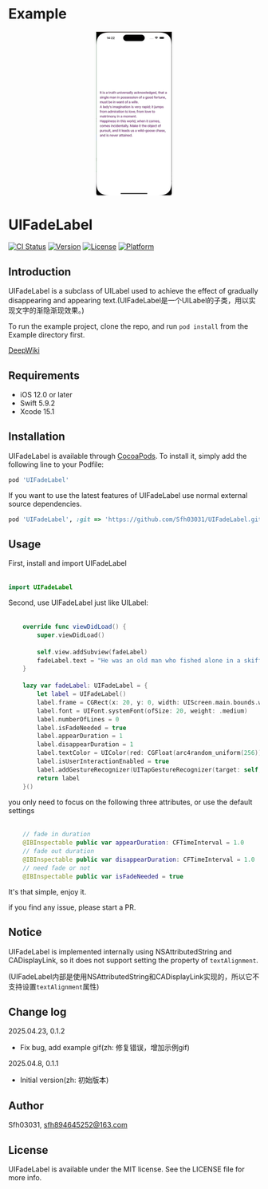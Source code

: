 # Example

<div align="center" >
  <img width="30%" src="image/demo.gif" />
</div>

# UIFadeLabel

[![CI Status](https://img.shields.io/travis/Sfh03031/UIFadeLabel.svg?style=flat)](https://travis-ci.org/Sfh03031/UIFadeLabel)
[![Version](https://img.shields.io/cocoapods/v/UIFadeLabel.svg?style=flat)](https://cocoapods.org/pods/UIFadeLabel)
[![License](https://img.shields.io/cocoapods/l/UIFadeLabel.svg?style=flat)](https://cocoapods.org/pods/UIFadeLabel)
[![Platform](https://img.shields.io/cocoapods/p/UIFadeLabel.svg?style=flat)](https://cocoapods.org/pods/UIFadeLabel)

## Introduction

  UIFadeLabel is a subclass of UILabel used to achieve the effect of gradually disappearing and appearing text.(UIFadeLabel是一个UILabel的子类，用以实现文字的渐隐渐现效果。)

To run the example project, clone the repo, and run `pod install` from the Example directory first.

[DeepWiki](https://deepwiki.com/Sfh03031/UIFadeLabel)

## Requirements

* iOS 12.0 or later
* Swift 5.9.2
* Xcode 15.1

## Installation

UIFadeLabel is available through [CocoaPods](https://cocoapods.org). To install
it, simply add the following line to your Podfile:

```ruby
pod 'UIFadeLabel'
```

If you want to use the latest features of UIFadeLabel use normal external source dependencies.

```ruby
pod 'UIFadeLabel', :git => 'https://github.com/Sfh03031/UIFadeLabel.git'
```
## Usage

First, install and import UIFadeLabel
```swift

import UIFadeLabel

```

Second, use UIFadeLabel just like UILabel:

```swift

    override func viewDidLoad() {
        super.viewDidLoad()
        
        self.view.addSubview(fadeLabel)
        fadeLabel.text = "He was an old man who fished alone in a skiff in the Gulf Stream and he had gone eighty-four days now without taking a fish.\nAll happy families are alike; each unhappy family is unhappy in its own way.\nAll children, except one, grow up. That one remains a child. It is Peter Pan."
    }

    lazy var fadeLabel: UIFadeLabel = {
        let label = UIFadeLabel()
        label.frame = CGRect(x: 20, y: 0, width: UIScreen.main.bounds.width - 40, height: UIScreen.main.bounds.height)
        label.font = UIFont.systemFont(ofSize: 20, weight: .medium)
        label.numberOfLines = 0
        label.isFadeNeeded = true
        label.appearDuration = 1
        label.disappearDuration = 1
        label.textColor = UIColor(red: CGFloat(arc4random_uniform(256)) / 255.0 , green: CGFloat(arc4random_uniform(256)) / 255.0, blue: CGFloat(arc4random_uniform(256)) / 255.0, alpha: 1.0)
        label.isUserInteractionEnabled = true
        label.addGestureRecognizer(UITapGestureRecognizer(target: self, action: #selector(tap)))
        return label
    }()

```
you only need to focus on the following three attributes, or use the default settings

```swift

    // fade in duration
    @IBInspectable public var appearDuration: CFTimeInterval = 1.0
    // fade out duration
    @IBInspectable public var disappearDuration: CFTimeInterval = 1.0
    // need fade or not
    @IBInspectable public var isFadeNeeded = true

```

It's that simple, enjoy it.

if you find any issue, please start a PR.

## Notice

UIFadeLabel is implemented internally using NSAttributedString and CADisplayLink, so it does not support setting the property of `textAlignment`.

(UIFadeLabel内部是使用NSAttributedString和CADisplayLink实现的，所以它不支持设置`textAlignment`属性)

## Change log

2025.04.23, 0.1.2
- Fix bug, add example gif(zh: 修复错误，增加示例gif)

2025.04.8, 0.1.1
- Initial version(zh: 初始版本)

## Author

Sfh03031, sfh894645252@163.com

## License

UIFadeLabel is available under the MIT license. See the LICENSE file for more info.
